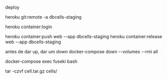 deploy

heroku git:remote -a dbcells-staging

 

heroku container:login

 
heroku container:push web --app dbcells-staging
heroku container:release web --app dbcells-staging

antes de dar up, dar um down
docker-compose down --volumes --rmi all

docker-compose exec fuseki bash

tar -czvf cell.tar.gz cells/